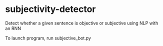 # subjectivity-detector
Detect whether a given sentence is objective or subjective using NLP with an RNN

To launch program, run subjective_bot.py
